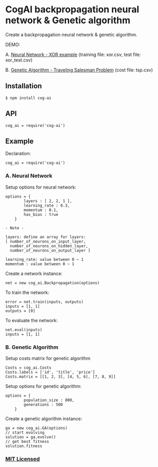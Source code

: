 # CogAI backpropagation neural network & Genetic algorithm

Create a backpropagation neural network & genetic algorithm.

DEMO:

A. [Neural Network - XOR example](http://nodejs101.herokuapp.com/cog_ai/backpropagation) (training file: xor.csv, test file: xor_test.csv)

B. [Genetic Algorithm - Traveling Salesman Problem](http://nodejs101.herokuapp.com/cog_ai/ga/tsp) (cost file: tsp.csv)

## Installation

	$ npm install cog-ai

## API

	cog_ai = require('cog-ai')

## Example

Declaration:

	cog_ai = require('cog-ai')

### A. Neural Network

Setup options for neural network:

	options = {
			layers : [ 2, 2, 1 ],
			learning_rate : 0.3,
			momentum : 0.1,
			has_bias : true
		}

	- Note -
		
	layers: define an array for layers:
	[ number_of_neurons_on_input_layer, 
	  number_of_neurons_on_hidden_layer, 
	  number_of_neurons_on_output_layer ]
		
	learning_rate: value between 0 ~ 1
	momentum : value between 0 ~ 1

Create a network instance:

	net = new cog_ai.Backpropagation(options)

To train the network:

	error = net.train(inputs, outputs)
	inputs = [1, 1]
	outputs = [0]

To evaluate the network:

	net.eval(inputs)
	inputs = [1, 1]

### B. Genetic Algorithm

Setup costs matrix for genetic algorithm

	Costs = cog_ai.Costs
	Costs.labels = ['id', 'title', 'price']
	Costs.matrix = [[1, 2, 3], [4, 5, 6], [7, 8, 9]]

Setup options for genetic algorithm:

	options = {
			population_size : 800,
			generations : 500
		}

Create a genetic algorithm instance:

	ga = new cog_ai.GA(options)
	// start evolving
	solution = ga.evolve()
	// get best fitness
	solution.fitness

### [MIT Licensed](LICENSE)
